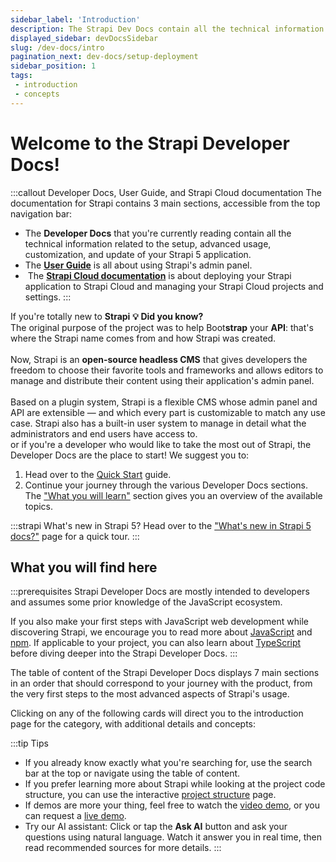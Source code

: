 ```yaml
---
sidebar_label: 'Introduction'
description: The Strapi Dev Docs contain all the technical information related to the setup, advanced usage, customization, and update of your Strapi 5 application.
displayed_sidebar: devDocsSidebar
slug: /dev-docs/intro
pagination_next: dev-docs/setup-deployment
sidebar_position: 1
tags:
 - introduction
 - concepts
---
```


# Welcome to the Strapi Developer Docs!

:::callout <Icon name="map-pin-area" /> Developer Docs, User Guide, and Strapi Cloud documentation
The documentation for Strapi contains 3 main sections, accessible from the top navigation bar:

- <Icon name="computer-tower" /> The **Developer Docs** that you're currently reading contain all the technical information related to the setup, advanced usage, customization, and update of your Strapi 5 application.
- <Icon name="feather" /> The **[User Guide](/user-docs/intro)** is all about using Strapi's admin panel.
- <Icon name="cloud" />️ The **[Strapi Cloud documentation](/cloud/intro)** is about deploying your Strapi application to Strapi Cloud and managing your Strapi Cloud projects and settings.
:::

If you're totally new to **Strapi** <Annotation>**💡 Did you know?**<br />The original purpose of the project was to help Boot**strap** your **API**: that's where the Strapi name comes from and how Strapi was created.<br /><br />Now, Strapi is an **open-source headless CMS** that gives developers the freedom to choose their favorite tools and frameworks and allows editors to manage and distribute their content using their application's admin panel.<br /><br />Based on a plugin system, Strapi is a flexible CMS whose admin panel and API are extensible — and which every part is customizable to match any use case. Strapi also has a built-in user system to manage in detail what the administrators and end users have access to.<br /></Annotation> or if you're a developer who would like to take the most out of Strapi, the Developer Docs are the place to start! We suggest you to:

1. Head over to the [Quick Start](/dev-docs/quick-start) guide.
2. Continue your journey through the various Developer Docs sections. The ["What you will learn"](#what-you-will-find-here) section gives you an overview of the available topics.

:::strapi What's new in Strapi 5?
Head over to the ["What's new in Strapi 5 docs?"](/dev-docs/whats-new) page for a quick tour.
:::

## What you will find here

:::prerequisites
Strapi Developer Docs are mostly intended to developers and assumes some prior knowledge of the JavaScript ecosystem.

If you also make your first steps with JavaScript web development while discovering Strapi, we encourage you to read more about [JavaScript](https://developer.mozilla.org/en-US/docs/Learn/Getting_started_with_the_web/JavaScript_basics) and [npm](https://docs.npmjs.com/about-npm). If applicable to your project, you can also learn about [TypeScript](https://www.typescriptlang.org/docs/handbook/typescript-in-5-minutes.html) before diving deeper into the Strapi Developer Docs.
:::

The table of content of the Strapi Developer Docs displays 7 main sections in an order that should correspond to your journey with the product, from the very first steps to the most advanced aspects of Strapi's usage.

Clicking on any of the following cards will direct you to the introduction page for the category, with additional details and concepts:

<CustomDocCardsWrapper>

<CustomDocCard icon="rocket" title="Getting Started" description="The section you're reading right now. Read recommended information for Strapi beginners." link="#" />

<CustomDocCard icon="gear-fine" title="Setup & Deployment" description="Install, configure, and deploy Strapi." link="/dev-docs/setup-deployment" />

<CustomDocCard icon="cube" title="APIs" description="Query your content with REST, GraphQL, and Strapi's lower-level APIs." link="/dev-docs/api/content-api" />

<CustomDocCard icon="wrench" title="Advanced features" description="Use built-in Strapi features for advanced use cases." link="/dev-docs/advanced-features" />

<CustomDocCard icon="toolbox" title="Customization" description="Customize the Strapi server and admin panel." link="/dev-docs/customization" />

<CustomDocCard icon="puzzle-piece" title="Plugins" description="Use Strapi built-in plugins or develop your own plugins." link="/dev-docs/plugins" />

<CustomDocCard icon="escalator-up" title="Upgrade" description="Upgrade your application to the most recent Strapi versions." link="/dev-docs/upgrades" />

</CustomDocCardsWrapper>

:::tip Tips
- If you already know exactly what you're searching for, use the search bar at the top or navigate using the table of content.
- If you prefer learning more about Strapi while looking at the project code structure, you can use the interactive [project structure](/dev-docs/project-structure) page.
- If demos are more your thing, feel free to watch the [video demo](https://youtu.be/zd0_S_FPzKg), or you can request a [live demo](https://strapi.io/demo).
- Try our AI assistant: Click or tap the **Ask AI** button and ask your questions using natural language. Watch it answer you in real time, then read recommended sources for more details.
:::
